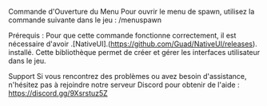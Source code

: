 Commande d'Ouverture du Menu
Pour ouvrir le menu de spawn, utilisez la commande suivante dans le jeu :
/menuspawn

Prérequis :
Pour que cette commande fonctionne correctement, il est nécessaire d'avoir .[NativeUI].(https://github.com/Guad/NativeUI/releases). installé. Cette bibliothèque permet de créer et gérer les interfaces utilisateur dans le jeu.

Support
Si vous rencontrez des problèmes ou avez besoin d'assistance, n'hésitez pas à rejoindre notre serveur Discord pour obtenir de l'aide :
https://discord.gg/9Xsrstuz5Z
